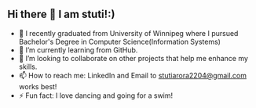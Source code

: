## Hi there 👋 I am stuti!:)
- 🔭 I recently graduated from University of Winnipeg where I pursued Bachelor's Degree in Computer Science(Information Systems)
- 🌱 I’m currently learning from GitHub.
- 👯 I’m looking to collaborate on other projects that help me enhance my skills.
- 📫 How to reach me: LinkedIn and Email to stutiarora2204@gmail.com works best!
- ⚡ Fun fact: I love dancing and going for a swim!
